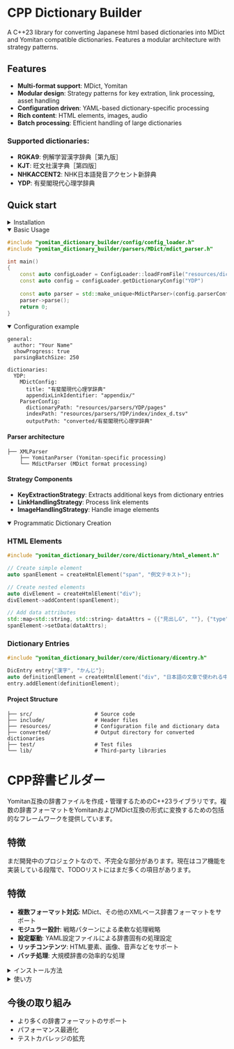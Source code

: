 # CPP Dictionary Builder

A C++23 library for converting Japanese html based dictionaries into MDict and Yomitan compatible dictionaries. Features a modular architecture with strategy patterns.

## Features
- **Multi-format support**: MDict, Yomitan
- **Modular design**: Strategy patterns for key extration, link processing, asset handling
- **Configuration driven**: YAML-based dictionary-specific processing
- **Rich content**: HTML elements, images, audio
- **Batch processing**: Efficient handling of large dictionaries

### Supported dictionaries: 
- **RGKA9**: 例解学習漢字辞典［第九版］
- **KJT**: 旺文社漢字典［第四版］
- **NHKACCENT2**: NHK日本語発音アクセント新辞典
- **YDP**: 有斐閣現代心理学辞典

## Quick start

<details>

<summary>Installation</summary>

### Requirements
- C++23 compatible compiler
- CMake 3.22+
- [Glaze](https://github.com/stephenberry/glaze)

### Build
```shell
git clone https://github.com/kiwakiwaa/yomitan-dictionary-builder
cd yomitan-dictionary-builder
mkdir build && cd build
cmake ..
make
```
</details>

<details open>
<summary>Basic Usage</summary>

```c++
#include "yomitan_dictionary_builder/config/config_loader.h"
#include "yomitan_dictionary_builder/parsers/MDict/mdict_parser.h"

int main()
{
    const auto configLoader = ConfigLoader::loadFromFile("resources/dictionaries.yaml");
    const auto config = configLoader.getDictionaryConfig("YDP")
    
    const auto parser = std::make_unique<MdictParser>(config.parserConfig, config.mDictConfig);
    parser->parse();
    return 0;
}
```
</details>

<details open>
<summary>Configuration example</summary>

```
general:
  author: "Your Name"
  showProgress: true
  parsingBatchSize: 250

dictionaries:
  YDP:
    MDictConfig:
      title: "有斐閣現代心理学辞典"
      appendixLinkIdentifier: "appendix/"
    ParserConfig:
      dictionaryPath: "resources/parsers/YDP/pages"
      indexPath: "resources/parsers/YDP/index/index_d.tsv"
      outputPath: "converted/有斐閣現代心理学辞典"
```
</details>

#### Parser architecture
```text
├── XMLParser
    ├── YomitanParser (Yomitan-specific processing)
    └── MdictParser (MDict format processing)
```
#### Strategy Components

- **KeyExtractionStrategy**: Extracts additional keys from dictionary entries
- **LinkHandlingStrategy**: Process link elements
- **ImageHandlingStrategy**: Handle image elements

<details open> 

<summary>Programmatic Dictionary Creation</summary>

### HTML Elements
```c++
#include "yomitan_dictionary_builder/core/dictionary/html_element.h"

// Create simple element
auto spanElement = createHtmlElement("span", "例文テキスト");

// Create nested elements
auto divElement = createHtmlElement("div");
divElement->addContent(spanElement);

// Add data attributes
std::map<std::string, std::string> dataAttrs = {{"見出しG", ""}, {"type", "example"}};
spanElement->setData(dataAttrs);
```

### Dictionary Entries

```c++
#include "yomitan_dictionary_builder/core/dictionary/dicentry.h"

DicEntry entry{"漢字", "かんじ"};
auto definitionElement = createHtmlElement("div", "日本語の文章で使われる中国由来の文字");
entry.addElement(definitionElement);
```

</details>


#### Project Structure

```text
├── src/                    # Source code
├── include/                # Header files
├── resources/              # Configuration file and dictionary data
├── converted/              # Output directory for converted dictionaries
├── test/                   # Test files
└── lib/                    # Third-party libraries
```


# CPP辞書ビルダー

Yomitan互換の辞書ファイルを作成・管理するためのC++23ライブラリです。複数の辞書フォーマットをYomitanおよびMDict互換の形式に変換するための包括的なフレームワークを提供しています。

## 特徴

まだ開発中のプロジェクトなので、不完全な部分があります。現在はコア機能を実装している段階で、TODOリストにはまだ多くの項目があります。

## 特徴

- **複数フォーマット対応**: MDict、その他のXMLベース辞書フォーマットをサポート
- **モジュラー設計**: 戦略パターンによる柔軟な処理戦略
- **設定駆動**: YAML設定ファイルによる辞書固有の処理設定
- **リッチコンテンツ**: HTML要素、画像、音声などをサポート
- **バッチ処理**: 大規模辞書の効率的な処理


<details> 

<summary>インストール方法</summary>

## 必要環境

- C++23対応コンパイラ
- JSONハンドリング用の[Glaze](https://github.com/stephenberry/glaze)
- CMake 3.22以上

## インストール方法

リポジトリをクローンし、CMakeでビルドします：

```bash
git clone https://github.com/kiwakiwaa/yomitan-dictionary-builder
cd yomitan-dictionary-builder
mkdir build && cd build
cmake ..
make
```

</details>

<details>

<summary>使い方</summary>

### HTML要素の作成
HTML要素は辞書エントリーの構成要素です。このライブラリでは、Yomitan互換の要素のみが使用されるよう確認しています。

```c++
#include "core/html_element.h"

// テキストコンテンツを持つシンプルな要素を作成
auto spanElement = createHtmlElement("span", "例文テキスト");

// 入れ子の要素を作成
auto divElement = createHtmlElement("div");
divElement->addContent(spanElement);

// リンクにhref属性を追加
auto linkElement = createHtmlElement("a", "ここをクリック", "https://example.com");

// data属性を追加
std::map<std::string, std::string> dataAttrs = {{"リンクG", ""}, {"type", "example"}};
spanElement->setData(dataAttrs);
```

### 辞書エントリーの構築
```c++
#include "core/dicentry.h"

// 単語と読み仮名で基本的なエントリーを作成
DicEntry entry{"漢字", "かんじ"};

// コンテンツ要素を追加
auto definitionElement = std::make_shared<HTMLElement>("div", "日本語の文章で使われる中国由来の文字");
entry.addElement(definitionElement);

// 例文を追加
auto exampleElement = std::make_shared<HTMLElement>("div");
exampleElement->addContent("日本語を勉強するなら漢字も勉強しなければなりません。");
entry.addElement(exampleElement);
```

### 辞書の作成とエクスポート
```c++
#include "core/yomitan_dictionary.h"

// 新しい辞書を作成
YomitanDictionary dictionary{"大漢和辞典"};

// 辞書にエントリーを追加
auto entry = std::make_unique<DicEntry>("豊葦原瑞穂国", "とよあしはらのみずほのくに");
entry->addElement(createHtmlElement("div", "日本の古称"));
dictionary.addEntry(entry);

// ディレクトリにエクスポート
dictionary.exportDictionary("/path/to/output/directory");
```

</details>


## 今後の取り組み
- より多くの辞書フォーマットのサポート
- パフォーマンス最適化
- テストカバレッジの拡充